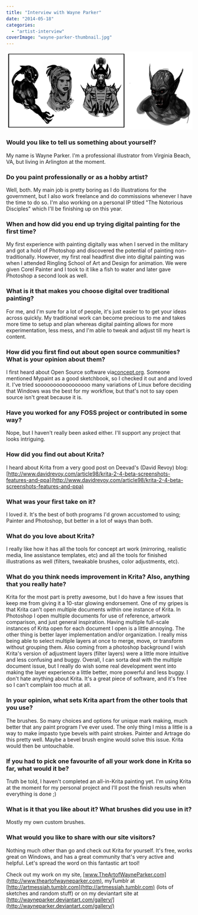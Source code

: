 ```yaml
---
title: "Interview with Wayne Parker"
date: "2014-05-18"
categories: 
  - "artist-interview"
coverImage: "wayne-parker-thumbnail.jpg"
---
```


![Sketches by Wayne Parker](images/krita_sketches_by_wayneparker-d7cgase.png)

### Would you like to tell us something about yourself?

My name is Wayne Parker. I'm a professional illustrator from Virginia Beach, VA, but living in Arlington at the moment.

### Do you paint professionally or as a hobby artist?

Well, both. My main job is pretty boring as I do illustrations for the government, but I also work freelance and do commissions whenever I have the time to do so. I'm also working on a personal IP titled "The Notorious Disciples" which I'll be finishing up on this year.

### When and how did you end up trying digital painting for the first time?

My first experience with painting digitally was when I served in the military and got a hold of Photoshop and discovered the potential of painting non-traditionally. However, my first real headfirst dive into digital painting was when I attended Ringling School of Art and Design for animation. We were given Corel Painter and I took to it like a fish to water and later gave Photoshop a second look as well.

### What is it that makes you choose digital over traditional painting?

For me, and I'm sure for a lot of people, it's just easier to to get your ideas across quickly. My traditional work can become precious to me and takes more time to setup and plan whereas digital painting allows for more experimentation, less mess, and I'm able to tweak and adjust till my heart is content.

### How did you first find out about open source communities? What is your opinion about them?

I first heard about Open Source software via[concept.org](http://concept.org). Someone mentioned Mypaint as a good sketchbook, so I checked it out and and loved it. I've tried sooooooooooooooooo many variations of Linux before deciding that Windows was the best for my workflow, but that's not to say open source isn't great because it is.

### Have you worked for any FOSS project or contributed in some way?

Nope, but I haven't really been asked either. I'll support any project that looks intriguing.

### How did you find out about Krita?

I heard about Krita from a very good post on Deevad's (David Revoy) blog:[http://www.davidrevoy.com/article98/krita-2-4-beta-screenshots-features-and-ppa](http://www.davidrevoy.com/article98/krita-2-4-beta-screenshots-features-and-ppa)

### What was your first take on it?

I loved it. It's the best of both programs I'd grown accustomed to using; Painter and Photoshop, but better in a lot of ways than both.

### What do you love about Krita?

I really like how it has all the tools for concept art work (mirroring, realistic media, line assistance templates, etc) and all the tools for finished illustrations as well (filters, tweakable brushes, color adjustments, etc).

### What do you think needs improvement in Krita? Also, anything that you really hate?

Krita for the most part is pretty awesome, but I do have a few issues that keep me from giving it a 10-star glowing endorsement. One of my gripes is that Krita can't open multiple documents within one instance of Krita. In Photoshop I open multiple documents for use of reference, artwork comparison, and just general inspiration. Having multiple full-scale instances of Krita open for each document I open is a little annoying. The other thing is better layer implementation and/or organization. I really miss being able to select multiple layers at once to merge, move, or transform without grouping them. Also coming from a photoshop background I wish Krita's version of adjustment layers (filter layers) were a little more intuitive and less confusing and buggy. Overall, I can sorta deal with the multiple document issue, but I really do wish some real development went into making the layer experience a little better, more powerful and less buggy. I don't hate anything about Krita. It's a great piece of software, and it's free so I can't complain too much at all.

### In your opinion, what sets Krita apart from the other tools that you use?

The brushes. So many choices and options for unique mark making, much better that any paint program I've ever used. The only thing I miss a little is a way to make impasto type bevels with paint strokes. Painter and Artrage do this pretty well. Maybe a bevel brush engine would solve this issue. Krita would then be untouchable.

### If you had to pick one favourite of all your work done in Krita so far, what would it be?

Truth be told, I haven't completed an all-in-Krita painting yet. I'm using Krita at the moment for my personal project and I'll post the finish results when everything is done ;)

### What is it that you like about it? What brushes did you use in it?

Mostly my own custom brushes.

### What would you like to share with our site visitors?

Nothing much other than go and check out Krita for yourself. It's free, works great on Windows, and has a great community that's very active and helpful. Let's spread the word on this fantastic art tool!

Check out my work on my site, [www.TheArtofWayneParker.com](http://www.theartofwayneparker.com), myTumblr at [http://artmessiah.tumblr.com](http://artmessiah.tumblr.com) (lots of sketches and random stuff) or on my deviantart site at [http://wayneparker.deviantart.com/gallery/](http://wayneparker.deviantart.com/gallery/)
